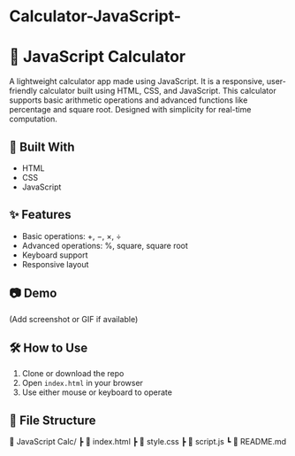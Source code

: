# Calculator-JavaScript-
# 🧮 JavaScript Calculator

A lightweight calculator app made using JavaScript. It is a responsive, user-friendly calculator built using HTML, CSS, and JavaScript. This calculator supports basic arithmetic operations and advanced functions like percentage and square root. Designed with simplicity for real-time computation.

## 🔧 Built With
- HTML
- CSS
- JavaScript

## ✨ Features
- Basic operations: +, −, ×, ÷
- Advanced operations: %, square, square root
- Keyboard support
- Responsive layout

## 📷 Demo
(Add screenshot or GIF if available)

## 🛠️ How to Use
1. Clone or download the repo
2. Open `index.html` in your browser
3. Use either mouse or keyboard to operate

## 📁 File Structure

📁 JavaScript Calc/
┣ 📄 index.html
┣ 📄 style.css
┣ 📄 script.js
┗ 📄 README.md




